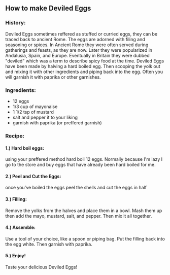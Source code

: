 ## How to make Deviled Eggs
### History:

Deviled Eggs sometimes reffered as stuffed or curried eggs, they can be traced back to ancient Rome. The eggs are adorned with filing and seasoning or spices. In Ancient Rome they were often served during gatherings and feasts, as they are now. Later they were popularized in Andalusia, Spain, and Europe. Eventually in Britain they were dubbed "deviled" which was a term to describe spicy food at the time. Deviled Eggs have been made by halving a hard boiled egg. Then scooping the yolk out and mixing it with other ingredients and piping back into the egg. Often you will garnish it with paprika or other garnishes.

### Ingredients:

 - 12 eggs
 - 1/3 cup of mayonaise
 - 1 1/2 tsp of mustard
 - salt and pepper it to your liking
 - garnish with paprika (or preffered garnish)

### Recipe:
#### 1.&#41; Hard boil eggs:
using your preffered method hard boil 12 eggs. Normally because I'm lazy I go to the store and buy eggs that have already been hard boiled for me.
#### 2.&#41; Peel and Cut the Eggs:
once you've boiled the eggs peel the shells and cut the eggs in half
#### 3.&#41; Filling:
 Remove the yolks from the halves and place them in a bowl. Mash them up then add the mayo, mustard, salt, and pepper. Then mix it all together.
#### 4.&#41; Assemble:
 Use a tool of your choice, like a spoon or piping bag. Put the filling back into the egg white. Then garnish with paprika.
#### 5.&#41; Enjoy! 
Taste your delicious Deviled Eggs!